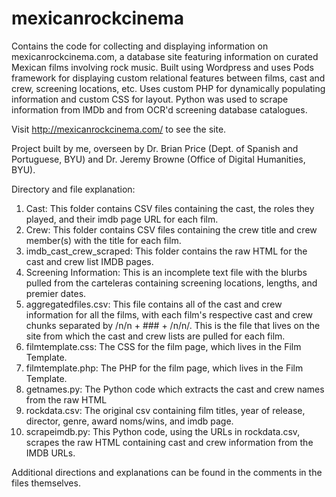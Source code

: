 # mexicanrockcinema
Contains the code for collecting and displaying information on mexicanrockcinema.com, a database site featuring information on curated Mexican films involving rock music. Built using Wordpress and uses Pods framework for displaying custom relational features between films, cast and crew, screening locations, etc. Uses custom PHP for dynamically populating information and custom CSS for layout. Python was used to scrape information from IMDb and from OCR'd screening database catalogues.

Visit http://mexicanrockcinema.com/ to see the site. 

Project built by me, overseen by Dr. Brian Price (Dept. of Spanish and Portuguese, BYU) and Dr. Jeremy Browne (Office of Digital Humanities, BYU). 

Directory and file explanation: 
1. Cast: This folder contains CSV files containing the cast, the roles they played, and their imdb page URL for each film.
2. Crew: This folder contains CSV files containing the crew title and crew member(s) with the title for each film. 
3. imdb_cast_crew_scraped: This folder contains the raw HTML for the cast and crew list IMDB pages. 
4. Screening Information: This is an incomplete text file with the blurbs pulled from the carteleras containing screening locations, lengths, and premier dates.
5. aggregatedfiles.csv: This file contains all of the cast and crew information for all the films, with each film's respective cast and crew chunks separated by /n/n + ### + /n/n/. This is the file that lives on the site from which the cast and crew lists are pulled for each film.
6. filmtemplate.css: The CSS for the film page, which lives in the Film Template.
7. filmtemplate.php: The PHP for the film page, which lives in the Film Template.
8. getnames.py: The Python code which extracts the cast and crew names from the raw HTML
9. rockdata.csv: The original csv containing film titles, year of release, director, genre, award noms/wins, and imdb page.
10. scrapeimdb.py: This Python code, using the URLs in rockdata.csv, scrapes the raw HTML containing cast and crew information from the IMDB URLs.

Additional directions and explanations can be found in the comments in the files themselves.
